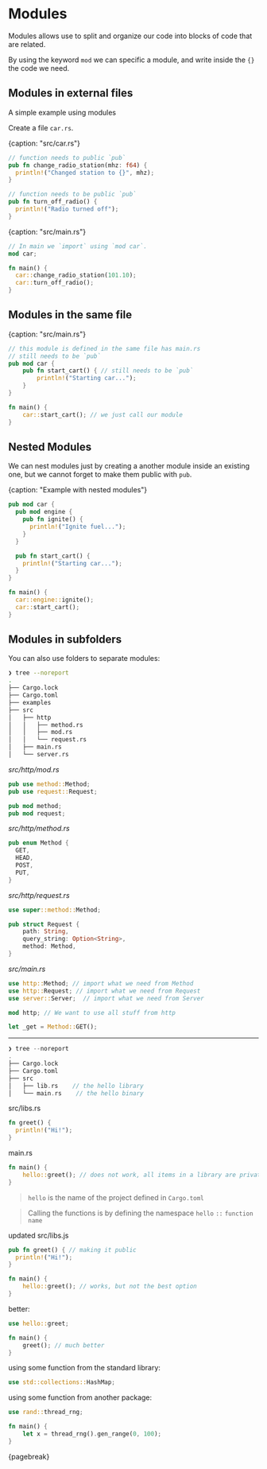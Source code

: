 # Modules

Modules allows use to split and organize our code into blocks of code that are related.

By using the keyword `mod` we can specific a module, and write inside the `{}` the code we need.

## Modules in external files

A simple example using modules

Create a file `car.rs`.

{caption: "src/car.rs"}
```rust
// function needs to public `pub`
pub fn change_radio_station(mhz: f64) {
  println!("Changed station to {}", mhz);
}

// function needs to be public `pub`
pub fn turn_off_radio() {
  println!("Radio turned off");
}
```

{caption: "src/main.rs"}
```rust
// In main we `import` using `mod car`.
mod car;

fn main() {
  car::change_radio_station(101.10);
  car::turn_off_radio();
}
```

## Modules in the same file

{caption: "src/main.rs"}
```rust
// this module is defined in the same file has main.rs
// still needs to be `pub`
pub mod car {
    pub fn start_cart() { // still needs to be `pub`
        println!("Starting car...");
    }
}

fn main() {
    car::start_cart(); // we just call our module
}
```

## Nested Modules

We can nest modules just by creating a another module inside an existing one, but we cannot forget to make them public with `pub`.

{caption: "Example with nested modules"}
```rust
pub mod car {
  pub mod engine {
    pub fn ignite() {
      println!("Ignite fuel...");
    }
  }

  pub fn start_cart() {
    println!("Starting car...");
  }
}

fn main() {
  car::engine::ignite();
  car::start_cart();
}
```

## Modules in subfolders

You can also use folders to separate modules:

```bash
❯ tree --noreport
.
├── Cargo.lock
├── Cargo.toml
├── examples
├── src
│   ├── http
│   │   ├── method.rs
│   │   ├── mod.rs
│   │   └── request.rs
│   ├── main.rs
│   └── server.rs
```

_src/http/mod.rs_
```rust
pub use method::Method;
pub use request::Request;

pub mod method;
pub mod request;
```

_src/http/method.rs_
```rust
pub enum Method {
  GET,
  HEAD,
  POST,
  PUT,
}
```

_src/http/request.rs_
```rust
use super::method::Method;

pub struct Request {
    path: String,
    query_string: Option<String>,
    method: Method,
}
```

_src/main.rs_
```rust
use http::Method; // import what we need from Method
use http::Request; // import what we need from Request
use server::Server;  // import what we need from Server

mod http; // We want to use all stuff from http

let _get = Method::GET();
```

---


```rust
❯ tree --noreport
.
├── Cargo.lock
├── Cargo.toml
├── src
│   ├── lib.rs	  // the hello library
│   └── main.rs    // the hello binary
```


src/libs.rs

```rust
fn greet() {
  println!("Hi!");
}
```


main.rs

```rust
fn main() {
    hello::greet(); // does not work, all items in a library are private by default
}
```

> `hello` is the name of the project defined in `Cargo.toml` 

> Calling the functions is by defining the namespace `hello` `::` `function name` 


updated src/libs.js

```rust
pub fn greet() { // making it public
  println!("Hi!");
}
```


```rust
fn main() {
    hello::greet(); // works, but not the best option
}
```


better:

```rust
use hello::greet;

fn main() {
    greet(); // much better
}
```


using some function from the standard library:

```rust
use std::collections::HashMap;
```


using some function from another package:

```rust
use rand::thread_rng;

fn main() {
	let x = thread_rng().gen_range(0, 100);
}
```

{pagebreak}
